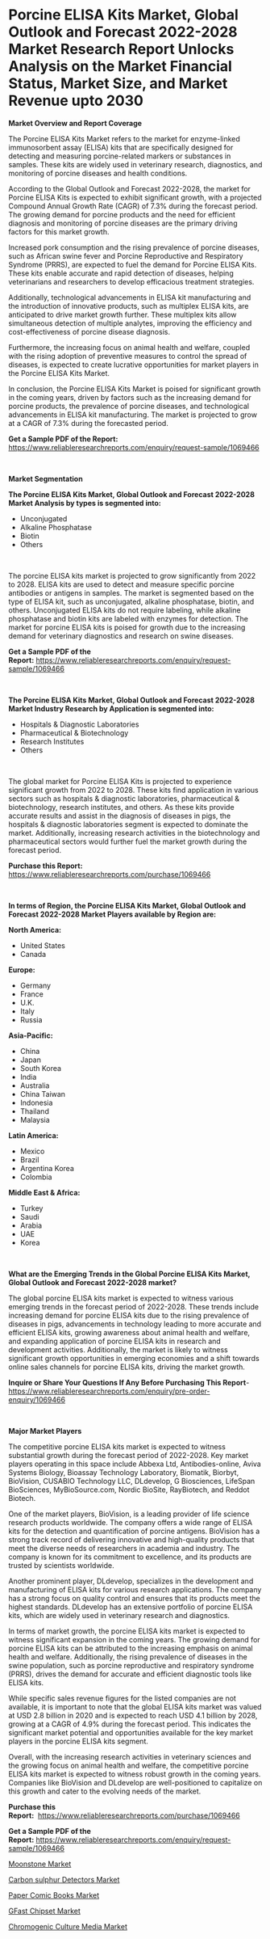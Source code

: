 <p><h1>Porcine ELISA Kits Market, Global Outlook and Forecast 2022-2028 Market Research Report Unlocks Analysis on the Market Financial Status, Market Size, and Market Revenue upto 2030</h1></p><p><strong>Market Overview and Report Coverage</strong></p>
<p><p>The Porcine ELISA Kits Market refers to the market for enzyme-linked immunosorbent assay (ELISA) kits that are specifically designed for detecting and measuring porcine-related markers or substances in samples. These kits are widely used in veterinary research, diagnostics, and monitoring of porcine diseases and health conditions.</p><p>According to the Global Outlook and Forecast 2022-2028, the market for Porcine ELISA Kits is expected to exhibit significant growth, with a projected Compound Annual Growth Rate (CAGR) of 7.3% during the forecast period. The growing demand for porcine products and the need for efficient diagnosis and monitoring of porcine diseases are the primary driving factors for this market growth.</p><p>Increased pork consumption and the rising prevalence of porcine diseases, such as African swine fever and Porcine Reproductive and Respiratory Syndrome (PRRS), are expected to fuel the demand for Porcine ELISA Kits. These kits enable accurate and rapid detection of diseases, helping veterinarians and researchers to develop efficacious treatment strategies.</p><p>Additionally, technological advancements in ELISA kit manufacturing and the introduction of innovative products, such as multiplex ELISA kits, are anticipated to drive market growth further. These multiplex kits allow simultaneous detection of multiple analytes, improving the efficiency and cost-effectiveness of porcine disease diagnosis.</p><p>Furthermore, the increasing focus on animal health and welfare, coupled with the rising adoption of preventive measures to control the spread of diseases, is expected to create lucrative opportunities for market players in the Porcine ELISA Kits Market.</p><p>In conclusion, the Porcine ELISA Kits Market is poised for significant growth in the coming years, driven by factors such as the increasing demand for porcine products, the prevalence of porcine diseases, and technological advancements in ELISA kit manufacturing. The market is projected to grow at a CAGR of 7.3% during the forecasted period.</p></p>
<p><strong>Get a Sample PDF of the Report:</strong> <a href="https://www.reliableresearchreports.com/enquiry/request-sample/1069466">https://www.reliableresearchreports.com/enquiry/request-sample/1069466</a></p>
<p>&nbsp;</p>
<p><strong>Market Segmentation</strong></p>
<p><strong>The Porcine ELISA Kits Market, Global Outlook and Forecast 2022-2028 Market Analysis by types is segmented into:</strong></p>
<p><ul><li>Unconjugated</li><li>Alkaline Phosphatase</li><li>Biotin</li><li>Others</li></ul></p>
<p>&nbsp;</p>
<p><p>The porcine ELISA kits market is projected to grow significantly from 2022 to 2028. ELISA kits are used to detect and measure specific porcine antibodies or antigens in samples. The market is segmented based on the type of ELISA kit, such as unconjugated, alkaline phosphatase, biotin, and others. Unconjugated ELISA kits do not require labeling, while alkaline phosphatase and biotin kits are labeled with enzymes for detection. The market for porcine ELISA kits is poised for growth due to the increasing demand for veterinary diagnostics and research on swine diseases.</p></p>
<p><strong>Get a Sample PDF of the Report:</strong>&nbsp;<a href="https://www.reliableresearchreports.com/enquiry/request-sample/1069466">https://www.reliableresearchreports.com/enquiry/request-sample/1069466</a></p>
<p>&nbsp;</p>
<p><strong>The Porcine ELISA Kits Market, Global Outlook and Forecast 2022-2028 Market Industry Research by Application is segmented into:</strong></p>
<p><ul><li>Hospitals & Diagnostic Laboratories</li><li>Pharmaceutical & Biotechnology</li><li>Research Institutes</li><li>Others</li></ul></p>
<p>&nbsp;</p>
<p><p>The global market for Porcine ELISA Kits is projected to experience significant growth from 2022 to 2028. These kits find application in various sectors such as hospitals & diagnostic laboratories, pharmaceutical & biotechnology, research institutes, and others. As these kits provide accurate results and assist in the diagnosis of diseases in pigs, the hospitals & diagnostic laboratories segment is expected to dominate the market. Additionally, increasing research activities in the biotechnology and pharmaceutical sectors would further fuel the market growth during the forecast period.</p></p>
<p><strong>Purchase this Report:</strong>&nbsp; <a href="https://www.reliableresearchreports.com/purchase/1069466">https://www.reliableresearchreports.com/purchase/1069466</a></p>
<p>&nbsp;</p>
<p><strong>In terms of Region, the Porcine ELISA Kits Market, Global Outlook and Forecast 2022-2028 Market Players available by Region are:</strong></p>
<p>
    <p> <strong> North America: </strong>
        <ul>
            <li>United States</li>
            <li>Canada</li>
        </ul>
        </p> 
    <p> <strong> Europe: </strong>
        <ul>
            <li>Germany</li>
            <li>France</li>
            <li>U.K.</li>
            <li>Italy</li>
            <li>Russia</li>
        </ul>
        </p> 
    <p> <strong> Asia-Pacific: </strong>
        <ul>
            <li>China</li>
            <li>Japan</li>
            <li>South Korea</li>
            <li>India</li>
            <li>Australia</li>
            <li>China Taiwan</li>
            <li>Indonesia</li>
            <li>Thailand</li>
            <li>Malaysia</li>
        </ul>
        </p> 
    <p> <strong> Latin America: </strong>
        <ul>
            <li>Mexico</li>
            <li>Brazil</li>
            <li>Argentina Korea</li>
            <li>Colombia</li>
        </ul>
        </p> 
    <p> <strong> Middle East & Africa: </strong>
        <ul>
            <li>Turkey</li>
            <li>Saudi</li>
            <li>Arabia</li>
            <li>UAE</li>
            <li>Korea</li>
        </ul>
    </p>
    </p>
<p>&nbsp;</p>
<p><strong>What are the Emerging Trends in the Global Porcine ELISA Kits Market, Global Outlook and Forecast 2022-2028 market?</strong></p>
<p><p>The global porcine ELISA kits market is expected to witness various emerging trends in the forecast period of 2022-2028. These trends include increasing demand for porcine ELISA kits due to the rising prevalence of diseases in pigs, advancements in technology leading to more accurate and efficient ELISA kits, growing awareness about animal health and welfare, and expanding application of porcine ELISA kits in research and development activities. Additionally, the market is likely to witness significant growth opportunities in emerging economies and a shift towards online sales channels for porcine ELISA kits, driving the market growth.</p></p>
<p><strong>Inquire or Share Your Questions If Any Before Purchasing This Report</strong>- <a href="https://www.reliableresearchreports.com/enquiry/pre-order-enquiry/1069466">https://www.reliableresearchreports.com/enquiry/pre-order-enquiry/1069466</a></p>
<p>&nbsp;</p>
<p><strong>Major Market Players</strong></p>
<p><p>The competitive porcine ELISA kits market is expected to witness substantial growth during the forecast period of 2022-2028. Key market players operating in this space include Abbexa Ltd, Antibodies-online, Aviva Systems Biology, Bioassay Technology Laboratory, Biomatik, Biorbyt, BioVision, CUSABIO Technology LLC, DLdevelop, G Biosciences, LifeSpan BioSciences, MyBioSource.com, Nordic BioSite, RayBiotech, and Reddot Biotech.</p><p>One of the market players, BioVision, is a leading provider of life science research products worldwide. The company offers a wide range of ELISA kits for the detection and quantification of porcine antigens. BioVision has a strong track record of delivering innovative and high-quality products that meet the diverse needs of researchers in academia and industry. The company is known for its commitment to excellence, and its products are trusted by scientists worldwide.</p><p>Another prominent player, DLdevelop, specializes in the development and manufacturing of ELISA kits for various research applications. The company has a strong focus on quality control and ensures that its products meet the highest standards. DLdevelop has an extensive portfolio of porcine ELISA kits, which are widely used in veterinary research and diagnostics.</p><p>In terms of market growth, the porcine ELISA kits market is expected to witness significant expansion in the coming years. The growing demand for porcine ELISA kits can be attributed to the increasing emphasis on animal health and welfare. Additionally, the rising prevalence of diseases in the swine population, such as porcine reproductive and respiratory syndrome (PRRS), drives the demand for accurate and efficient diagnostic tools like ELISA kits.</p><p>While specific sales revenue figures for the listed companies are not available, it is important to note that the global ELISA kits market was valued at USD 2.8 billion in 2020 and is expected to reach USD 4.1 billion by 2028, growing at a CAGR of 4.9% during the forecast period. This indicates the significant market potential and opportunities available for the key market players in the porcine ELISA kits segment.</p><p>Overall, with the increasing research activities in veterinary sciences and the growing focus on animal health and welfare, the competitive porcine ELISA kits market is expected to witness robust growth in the coming years. Companies like BioVision and DLdevelop are well-positioned to capitalize on this growth and cater to the evolving needs of the market.</p></p>
<p><strong>Purchase this Report:</strong>&nbsp;&nbsp;<a href="https://www.reliableresearchreports.com/purchase/1069466">https://www.reliableresearchreports.com/purchase/1069466</a></p>
<p></p>
<p><strong>Get a Sample PDF of the Report:</strong>&nbsp;<a href="https://www.reliableresearchreports.com/enquiry/request-sample/1069466">https://www.reliableresearchreports.com/enquiry/request-sample/1069466</a></p>
<p><p><a href="https://medium.com/@darbyledner/moonstone-market-size-growth-forecast-2023-2030-16483ac395bb">Moonstone Market</a></p><p><a href="https://www.reportprime.com/carbon-sulphur-detectors-r3999">Carbon sulphur Detectors Market</a></p><p><a href="https://www.linkedin.com/pulse/paper-comic-books-market-size-2023-2030-global-industrial-fi0qe/">Paper Comic Books Market</a></p><p><a href="https://www.reportprime.com/gfast-chipset-r4000">GFast Chipset Market</a></p><p><a href="https://www.linkedin.com/pulse/chromogenic-culture-media-market-research-report-unlocks-jizre/">Chromogenic Culture Media Market</a></p></p>